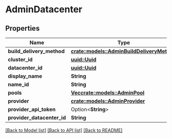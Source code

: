 # AdminDatacenter

## Properties

Name | Type | Description | Notes
------------ | ------------- | ------------- | -------------
**build_delivery_method** | [**crate::models::AdminBuildDeliveryMethod**](AdminBuildDeliveryMethod.md) |  | 
**cluster_id** | [**uuid::Uuid**](uuid::Uuid.md) |  | 
**datacenter_id** | [**uuid::Uuid**](uuid::Uuid.md) |  | 
**display_name** | **String** |  | 
**name_id** | **String** |  | 
**pools** | [**Vec<crate::models::AdminPool>**](AdminPool.md) |  | 
**provider** | [**crate::models::AdminProvider**](AdminProvider.md) |  | 
**provider_api_token** | Option<**String**> |  | [optional]
**provider_datacenter_id** | **String** |  | 

[[Back to Model list]](../README.md#documentation-for-models) [[Back to API list]](../README.md#documentation-for-api-endpoints) [[Back to README]](../README.md)



